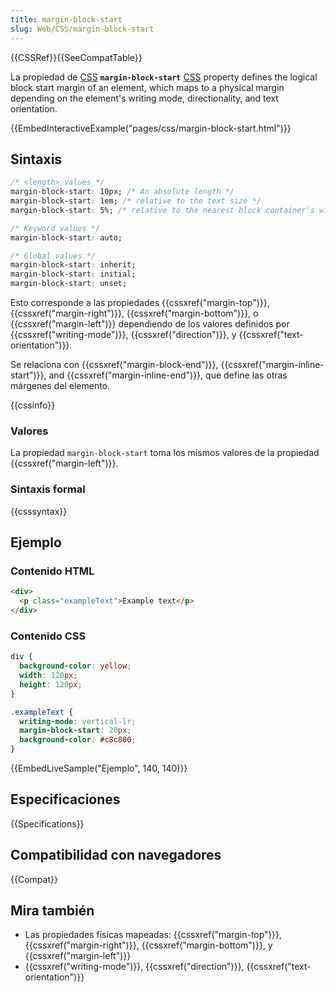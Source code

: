 ```yaml
---
title: margin-block-start
slug: Web/CSS/margin-block-start
---
```


{{CSSRef}}{{SeeCompatTable}}

La propiedad de [CSS](/es/docs/Web/CSS) **`margin-block-start`** [CSS](/es/docs/Web/CSS) property defines the logical block start margin of an element, which maps to a physical margin depending on the element's writing mode, directionality, and text orientation.

{{EmbedInteractiveExample("pages/css/margin-block-start.html")}}

## Sintaxis

```css
/* <length> values */
margin-block-start: 10px; /* An absolute length */
margin-block-start: 1em; /* relative to the text size */
margin-block-start: 5%; /* relative to the nearest block container's width */

/* Keyword values */
margin-block-start: auto;

/* Global values */
margin-block-start: inherit;
margin-block-start: initial;
margin-block-start: unset;
```

Esto corresponde a las propiedades {{cssxref("margin-top")}}, {{cssxref("margin-right")}}, {{cssxref("margin-bottom")}}, o {{cssxref("margin-left")}} dependiendo de los valores definidos por {{cssxref("writing-mode")}}, {{cssxref("direction")}}, y {{cssxref("text-orientation")}}.

Se relaciona con {{cssxref("margin-block-end")}}, {{cssxref("margin-inline-start")}}, and {{cssxref("margin-inline-end")}}, que define las otras márgenes del elemento.

{{cssinfo}}

### Valores

La propiedad `margin-block-start` toma los mismos valores de la propiedad {{cssxref("margin-left")}}.

### Sintaxis formal

{{csssyntax}}

## Ejemplo

### Contenido HTML

```html
<div>
  <p class="exampleText">Example text</p>
</div>
```

### Contenido CSS

```css
div {
  background-color: yellow;
  width: 120px;
  height: 120px;
}

.exampleText {
  writing-mode: vertical-lr;
  margin-block-start: 20px;
  background-color: #c8c800;
}
```

{{EmbedLiveSample("Ejemplo", 140, 140)}}

## Especificaciones

{{Specifications}}

## Compatibilidad con navegadores

{{Compat}}

## Mira también

- Las propiedades físicas mapeadas: {{cssxref("margin-top")}}, {{cssxref("margin-right")}}, {{cssxref("margin-bottom")}}, y {{cssxref("margin-left")}}
- {{cssxref("writing-mode")}}, {{cssxref("direction")}}, {{cssxref("text-orientation")}}
